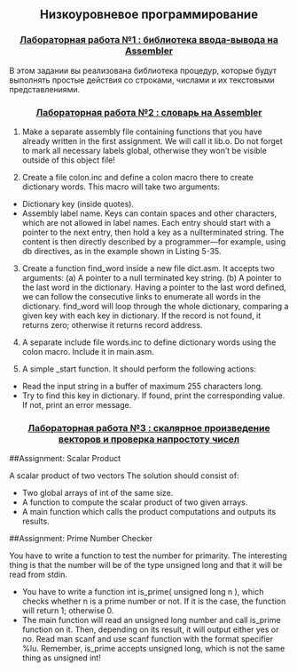 <h2 align=center>Низкоуровневое программирование</a> </h2>

<h3 align=center> <a href="Lab1">Лабораторная работа №1 : библиотека ввода-вывода на Assembler</a> </h3>

В этом задании вы реализована библиотека процедур, которые будут выполнять простые действия со строками, числами и их текстовыми представлениями.

<h3 align=center> <a href="Lab2">Лабораторная работа №2 : словарь на Assembler</a> </h3>

1. Make a separate assembly file containing functions that you have already written
in the first assignment. We will call it lib.o.
Do not forget to mark all necessary labels global, otherwise they won’t be visible
outside of this object file!

2. Create a file colon.inc and define a colon macro there to create dictionary words.
This macro will take two arguments:
* Dictionary key (inside quotes).
*	 Assembly label name. Keys can contain spaces and other characters, which are not
allowed in label names.
Each entry should start with a pointer to the next entry, then hold a key as a nullterminated string. The content is then directly described by a programmer—for
example, using db directives, as in the example shown in Listing 5-35.

3. Create a function find_word inside a new file dict.asm. It accepts two arguments:
(a) A pointer to a null terminated key string.
(b) A pointer to the last word in the dictionary. Having a pointer to the last word
defined, we can follow the consecutive links to enumerate all words in the
dictionary.
find_word will loop through the whole dictionary, comparing a given key with
each key in dictionary. If the record is not found, it returns zero; otherwise it
returns record address.

4. A separate include file words.inc to define dictionary words using the colon
macro. Include it in main.asm.

5. A simple _start function. It should perform the following actions:
* Read the input string in a buffer of maximum 255 characters long.
* Try to find this key in dictionary. If found, print the corresponding value. If not,
print an error message.

<h3 align=center> <a href="Lab3">Лабораторная работа №3 : скалярное произведение векторов и проверка напростоту чисел</a> </h3>

##Assignment: Scalar Product

A scalar product of two vectors
The solution should consist of:
*	 Two global arrays of int of the same size.
*	 A function to compute the scalar product of two given arrays.
*	 A main function which calls the product computations and outputs its results.

##Assignment: Prime Number Checker

You have to write a function to test the number for primarity. The interesting thing is that the number will be
of the type unsigned long and that it will be read from stdin.

*	 You have to write a function int is_prime( unsigned long n ), which checks
whether n is a prime number or not. If it is the case, the function will return 1;
otherwise 0.
*	 The main function will read an unsigned long number and call is_prime function on
it. Then, depending on its result, it will output either yes or no.
Read man scanf and use scanf function with the format specifier %lu.
Remember, is_prime accepts unsigned long, which is not the same thing as unsigned int!
